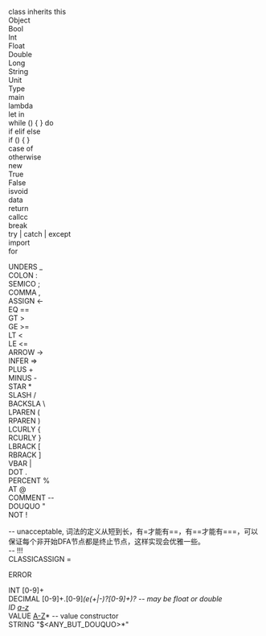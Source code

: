 class inherits this  
Object  
Bool  
Int  
Float  
Double  
Long  
String  
Unit  
Type  
main  
lambda  
let in  
while () { } do  
if elif else  
if () { }  
case of  
otherwise  
new  
True  
False  
isvoid  
data  
return  
callcc  
break  
try | catch | except  
import  
for  
  
UNDERS  _  
COLON   :  
SEMICO  ;  
COMMA   ,  
ASSIGN  <-  
EQ      ==  
GT      >  
GE      >=  
LT      <  
LE      <=  
ARROW   ->  
INFER   =>  
PLUS    +  
MINUS   -  
STAR    *  
SLASH   /  
BACKSLA \  
LPAREN  (  
RPAREN  )  
LCURLY  {  
RCURLY  }  
LBRACK  [  
RBRACK  ]  
VBAR    |  
DOT     .  
PERCENT %  
AT      @  
COMMENT --  
DOUQUO  "  
NOT     !  
  
-- unacceptable, 词法的定义从短到长，有=才能有==，有==才能有===，可以保证每个非开始DFA节点都是终止节点，这样实现会优雅一些。  
-- !!!  
CLASSICASSIGN  =  
  
ERROR  
  
  
INT     [0-9]+  
DECIMAL [0-9]+.[0-9]*(e(+|-)?[0-9]+)?   -- may be float or double  
ID      [a-z](a-zA-Z0-9|_)*  
VALUE   [A-Z](a-zA-Z|_)*  -- value constructor  
STRING  "$<ANY_BUT_DOUQUO>*"  
  
